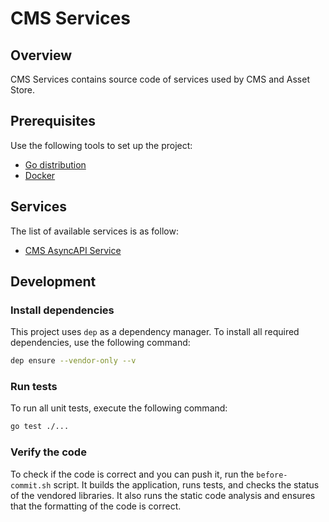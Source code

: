 # CMS Services

## Overview

CMS Services contains source code of services used by CMS and Asset Store.

## Prerequisites

Use the following tools to set up the project:

- [Go distribution](https://golang.org)
- [Docker](https://www.docker.com/)

## Services

The list of available services is as follow:
 - [CMS AsyncAPI Service](cmd/asyncapi/README.md)

## Development

### Install dependencies

This project uses `dep` as a dependency manager. To install all required dependencies, use the following command:
```bash
dep ensure --vendor-only --v
```

### Run tests

To run all unit tests, execute the following command:

```bash
go test ./...
```

### Verify the code

To check if the code is correct and you can push it, run the `before-commit.sh` script. It builds the application, runs tests, and checks the status of the vendored libraries. It also runs the static code analysis and ensures that the formatting of the code is correct.